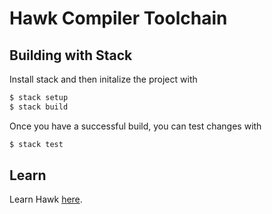 # Hawk Compiler Toolchain

## Building with Stack

Install stack and then initalize the project with

```bash
$ stack setup
$ stack build
```

Once you have a successful build, you can test changes with

```bash
$ stack test
```

## Learn

Learn Hawk [here](http://github.com/andgate/hawk/wiki).

